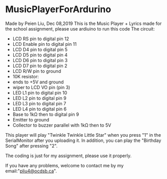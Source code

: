 # MusicPlayerForArdurino
Made by Peien Liu, Dec 08,2019
This is the Music Player + Lyrics made for the school assignment, please use ardiuino to run this code
 The circuit:
 * LCD RS pin to digital pin 12
 * LCD Enable pin to digital pin 11
 * LCD D4 pin to digital pin 5
 * LCD D5 pin to digital pin 4
 * LCD D6 pin to digital pin 3
 * LCD D7 pin to digital pin 2
 * LCD R/W pin to ground
 * 10K resistor:
 * ends to +5V and ground
 * wiper to LCD VO pin (pin 3)
 * LED L1 pin to digital pin 10
 * LED L2 pin to digital pin 9
 * LED L3 pin to digital pin 7
 * LED L4 pin to digital pin 6
 * Base to 1kΩ then to digital pin 9
 * Emitter to ground
 * Collector to buzzer parallel with 1kΩ then to 5V

 This player will play "Twinkle Twinkle Little Star" when you press "1" in the SerialMonitor after you uploading it. In addition, you can play the "Birthday Song" after pressing "2".

 The coding is just for my assignment, please use it properly.
 
 If you have any problems, welcome to contact me by my email:"pliu4@ocdsb.ca".
